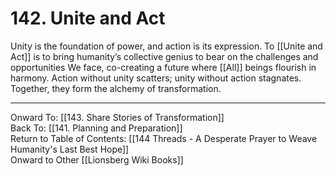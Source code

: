 # 142. Unite and Act

Unity is the foundation of power, and action is its expression. To [[Unite and Act]] is to bring humanity’s collective genius to bear on the challenges and opportunities We face, co-creating a future where [[All]] beings flourish in harmony. Action without unity scatters; unity without action stagnates. Together, they form the alchemy of transformation.

____

Onward To: [[143. Share Stories of Transformation]]  
Back To: [[141. Planning and Preparation]]  
Return to Table of Contents: [[144 Threads - A Desperate Prayer to Weave Humanity's Last Best Hope]]  
Onward to Other [[Lionsberg Wiki Books]]  